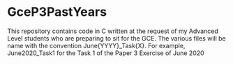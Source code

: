 # GceP3PastYears
This repository contains code in C written at the request of my Advanced Level students who are preparing to sit for the GCE.
The various files will be name with the convention June{YYYY}_Task{X}. For example, June2020_Task1 for the Task 1 of the Paper 3 Exercise of June 2020
